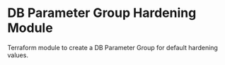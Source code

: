 # DB Parameter Group Hardening Module

Terraform module to create a DB Parameter Group for default hardening values. 
